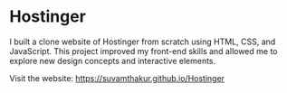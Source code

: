 # Hostinger
I built a clone website of Hostinger from scratch using HTML, CSS, and JavaScript. This project improved my front-end skills and allowed me to explore new design concepts and interactive elements.

Visit the website: https://suvamthakur.github.io/Hostinger
